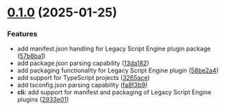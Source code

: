# [0.1.0](https://github.com/leoweyr/LSEScaffold/compare/13da1825083f91d0b7fed1ffc5f56ccc3159695f...v0.1.0) (2025-01-25)

### Features

* add manifest.json handling for Legacy Script Engine plugin package ([57b8ba1](https://github.com/leoweyr/LSEScaffold/commit/57b8ba1c108e89181572e72cf5bc47c4b8af7169))
* add package.json parsing capability ([13da182](https://github.com/leoweyr/LSEScaffold/commit/13da1825083f91d0b7fed1ffc5f56ccc3159695f))
* add packaging functionality for Legacy Script Engine plugin ([58be2a4](https://github.com/leoweyr/LSEScaffold/commit/58be2a4c75317a4991bd455c44ed5f2c0e616db9))
* add support for TypeScript projects ([3265ace](https://github.com/leoweyr/LSEScaffold/commit/3265ace38012aab5cf531ae33b2d8f8cd8e65ab4))
* add tsconfig.json parsing capability ([fa8f3b9](https://github.com/leoweyr/LSEScaffold/commit/fa8f3b90d73de8d234e87790f9922771f6636a65))
* **cli:** add support for manifest and packaging of Legacy Script Engine plugins ([2933e01](https://github.com/leoweyr/LSEScaffold/commit/2933e0100765d7785f87472e113c077112a46e9a))
